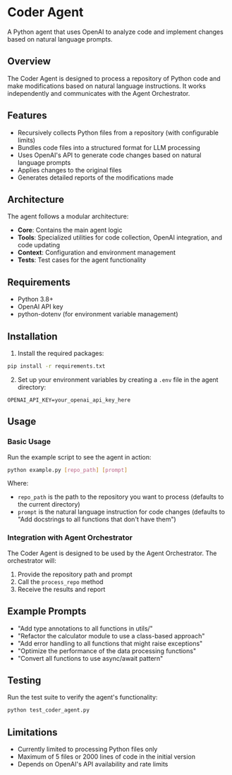 # Coder Agent

A Python agent that uses OpenAI to analyze code and implement changes based on natural language prompts.

## Overview

The Coder Agent is designed to process a repository of Python code and make modifications based on natural language instructions. It works independently and communicates with the Agent Orchestrator.

## Features

- Recursively collects Python files from a repository (with configurable limits)
- Bundles code files into a structured format for LLM processing
- Uses OpenAI's API to generate code changes based on natural language prompts
- Applies changes to the original files
- Generates detailed reports of the modifications made

## Architecture

The agent follows a modular architecture:

- **Core**: Contains the main agent logic
- **Tools**: Specialized utilities for code collection, OpenAI integration, and code updating
- **Context**: Configuration and environment management
- **Tests**: Test cases for the agent functionality

## Requirements

- Python 3.8+
- OpenAI API key
- python-dotenv (for environment variable management)

## Installation

1. Install the required packages:

```bash
pip install -r requirements.txt
```

2. Set up your environment variables by creating a `.env` file in the agent directory:

```
OPENAI_API_KEY=your_openai_api_key_here
```

## Usage

### Basic Usage

Run the example script to see the agent in action:

```bash
python example.py [repo_path] [prompt]
```

Where:
- `repo_path` is the path to the repository you want to process (defaults to the current directory)
- `prompt` is the natural language instruction for code changes (defaults to "Add docstrings to all functions that don't have them")

### Integration with Agent Orchestrator

The Coder Agent is designed to be used by the Agent Orchestrator. The orchestrator will:

1. Provide the repository path and prompt
2. Call the `process_repo` method
3. Receive the results and report

## Example Prompts

- "Add type annotations to all functions in utils/"
- "Refactor the calculator module to use a class-based approach"
- "Add error handling to all functions that might raise exceptions"
- "Optimize the performance of the data processing functions"
- "Convert all functions to use async/await pattern"

## Testing

Run the test suite to verify the agent's functionality:

```bash
python test_coder_agent.py
```

## Limitations

- Currently limited to processing Python files only
- Maximum of 5 files or 2000 lines of code in the initial version
- Depends on OpenAI's API availability and rate limits
